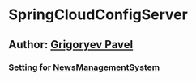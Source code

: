 # SpringCloudConfigServer

## Author: [Grigoryev Pavel](https://pavelgrigoryev.github.io/GrigoryevPavel/)

### Setting for [NewsManagementSystem](https://github.com/PavelGrigoryev/NewsManagementSystem)
